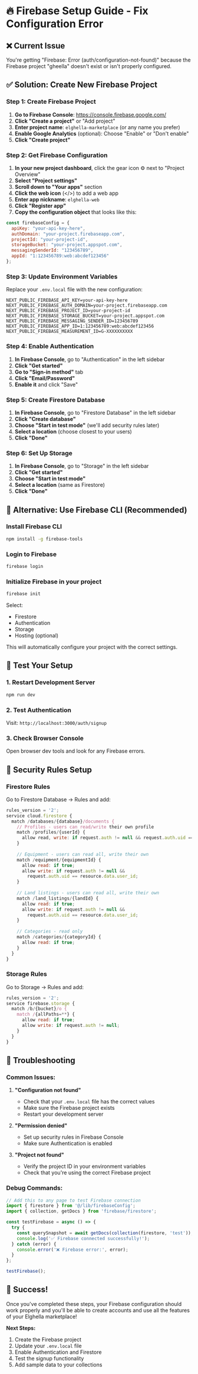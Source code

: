 # 🔥 Firebase Setup Guide - Fix Configuration Error

## ❌ Current Issue
You're getting "Firebase: Error (auth/configuration-not-found)" because the Firebase project "gheella" doesn't exist or isn't properly configured.

## ✅ Solution: Create New Firebase Project

### Step 1: Create Firebase Project

1. **Go to Firebase Console**: https://console.firebase.google.com/
2. **Click "Create a project"** or "Add project"
3. **Enter project name**: `elghella-marketplace` (or any name you prefer)
4. **Enable Google Analytics** (optional): Choose "Enable" or "Don't enable"
5. **Click "Create project"**

### Step 2: Get Firebase Configuration

1. **In your new project dashboard**, click the gear icon ⚙️ next to "Project Overview"
2. **Select "Project settings"**
3. **Scroll down to "Your apps"** section
4. **Click the web icon** (</>) to add a web app
5. **Enter app nickname**: `elghella-web`
6. **Click "Register app"**
7. **Copy the configuration object** that looks like this:

```javascript
const firebaseConfig = {
  apiKey: "your-api-key-here",
  authDomain: "your-project.firebaseapp.com",
  projectId: "your-project-id",
  storageBucket: "your-project.appspot.com",
  messagingSenderId: "123456789",
  appId: "1:123456789:web:abcdef123456"
};
```

### Step 3: Update Environment Variables

Replace your `.env.local` file with the new configuration:

```env
NEXT_PUBLIC_FIREBASE_API_KEY=your-api-key-here
NEXT_PUBLIC_FIREBASE_AUTH_DOMAIN=your-project.firebaseapp.com
NEXT_PUBLIC_FIREBASE_PROJECT_ID=your-project-id
NEXT_PUBLIC_FIREBASE_STORAGE_BUCKET=your-project.appspot.com
NEXT_PUBLIC_FIREBASE_MESSAGING_SENDER_ID=123456789
NEXT_PUBLIC_FIREBASE_APP_ID=1:123456789:web:abcdef123456
NEXT_PUBLIC_FIREBASE_MEASUREMENT_ID=G-XXXXXXXXXX
```

### Step 4: Enable Authentication

1. **In Firebase Console**, go to "Authentication" in the left sidebar
2. **Click "Get started"**
3. **Go to "Sign-in method"** tab
4. **Click "Email/Password"**
5. **Enable it** and click "Save"

### Step 5: Create Firestore Database

1. **In Firebase Console**, go to "Firestore Database" in the left sidebar
2. **Click "Create database"**
3. **Choose "Start in test mode"** (we'll add security rules later)
4. **Select a location** (choose closest to your users)
5. **Click "Done"**

### Step 6: Set Up Storage

1. **In Firebase Console**, go to "Storage" in the left sidebar
2. **Click "Get started"**
3. **Choose "Start in test mode"**
4. **Select a location** (same as Firestore)
5. **Click "Done"**

## 🔧 Alternative: Use Firebase CLI (Recommended)

### Install Firebase CLI
```bash
npm install -g firebase-tools
```

### Login to Firebase
```bash
firebase login
```

### Initialize Firebase in your project
```bash
firebase init
```

Select:
- Firestore
- Authentication
- Storage
- Hosting (optional)

This will automatically configure your project with the correct settings.

## 🧪 Test Your Setup

### 1. Restart Development Server
```bash
npm run dev
```

### 2. Test Authentication
Visit: `http://localhost:3000/auth/signup`

### 3. Check Browser Console
Open browser dev tools and look for any Firebase errors.

## 🔐 Security Rules Setup

### Firestore Rules
Go to Firestore Database → Rules and add:

```javascript
rules_version = '2';
service cloud.firestore {
  match /databases/{database}/documents {
    // Profiles - users can read/write their own profile
    match /profiles/{userId} {
      allow read, write: if request.auth != null && request.auth.uid == userId;
    }
    
    // Equipment - users can read all, write their own
    match /equipment/{equipmentId} {
      allow read: if true;
      allow write: if request.auth != null && 
        request.auth.uid == resource.data.user_id;
    }
    
    // Land listings - users can read all, write their own
    match /land_listings/{landId} {
      allow read: if true;
      allow write: if request.auth != null && 
        request.auth.uid == resource.data.user_id;
    }
    
    // Categories - read only
    match /categories/{categoryId} {
      allow read: if true;
    }
  }
}
```

### Storage Rules
Go to Storage → Rules and add:

```javascript
rules_version = '2';
service firebase.storage {
  match /b/{bucket}/o {
    match /{allPaths=**} {
      allow read: if true;
      allow write: if request.auth != null;
    }
  }
}
```

## 🐛 Troubleshooting

### Common Issues:

1. **"Configuration not found"**
   - Check that your `.env.local` file has the correct values
   - Make sure the Firebase project exists
   - Restart your development server

2. **"Permission denied"**
   - Set up security rules in Firebase Console
   - Make sure Authentication is enabled

3. **"Project not found"**
   - Verify the project ID in your environment variables
   - Check that you're using the correct Firebase project

### Debug Commands:
```javascript
// Add this to any page to test Firebase connection
import { firestore } from '@/lib/firebaseConfig';
import { collection, getDocs } from 'firebase/firestore';

const testFirebase = async () => {
  try {
    const querySnapshot = await getDocs(collection(firestore, 'test'));
    console.log('✅ Firebase connected successfully!');
  } catch (error) {
    console.error('❌ Firebase error:', error);
  }
};

testFirebase();
```

## 🎉 Success!

Once you've completed these steps, your Firebase configuration should work properly and you'll be able to create accounts and use all the features of your Elghella marketplace!

**Next Steps:**
1. Create the Firebase project
2. Update your `.env.local` file
3. Enable Authentication and Firestore
4. Test the signup functionality
5. Add sample data to your collections 